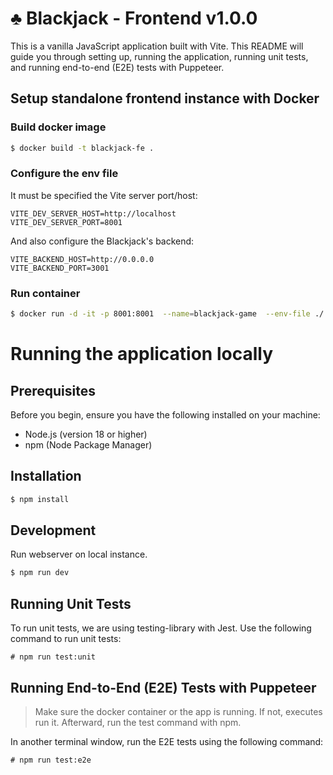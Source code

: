# ♣ Blackjack - Frontend v1.0.0

This is a vanilla JavaScript application built with Vite. This README will guide you through setting up, running the application, running unit tests, and running end-to-end (E2E) tests with Puppeteer.

## Setup standalone frontend instance with Docker

### Build docker image

```sh 
$ docker build -t blackjack-fe .
```

### Configure the env file

It must be specified the Vite server port/host: 

```
VITE_DEV_SERVER_HOST=http://localhost
VITE_DEV_SERVER_PORT=8001
```
 
And also configure the Blackjack's backend:

```
VITE_BACKEND_HOST=http://0.0.0.0
VITE_BACKEND_PORT=3001
```



### Run container

```sh 
$ docker run -d -it -p 8001:8001  --name=blackjack-game  --env-file ./.env  blackjack-fe
```


# Running the application locally

## Prerequisites

Before you begin, ensure you have the following installed on your machine:
- Node.js (version 18 or higher)
- npm (Node Package Manager)

## Installation

```sh 
$ npm install
```

##  Development
Run webserver on local instance.


```sh 
$ npm run dev 
```


## Running Unit Tests

To run unit tests, we are using testing-library with Jest. Use the following command to run unit tests:

``` ssh
# npm run test:unit 
```


## Running End-to-End (E2E) Tests with Puppeteer

> Make sure the docker container or the app is running. If not, executes run it. Afterward, run the test command with npm. 

In another terminal window, run the E2E tests using the following command:

``` ssh
# npm run test:e2e 
```
